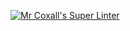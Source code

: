 [![Mr Coxall's Super Linter](https://github.com/ICS3U-Programming-LiaD/Unit1-02-CPP/workflows/Mr%20Coxall's%20Super%20Linter/badge.svg)](https://github.com/ICS3U-Programming-LiaD/Unit1-02-CPP/actions/)
